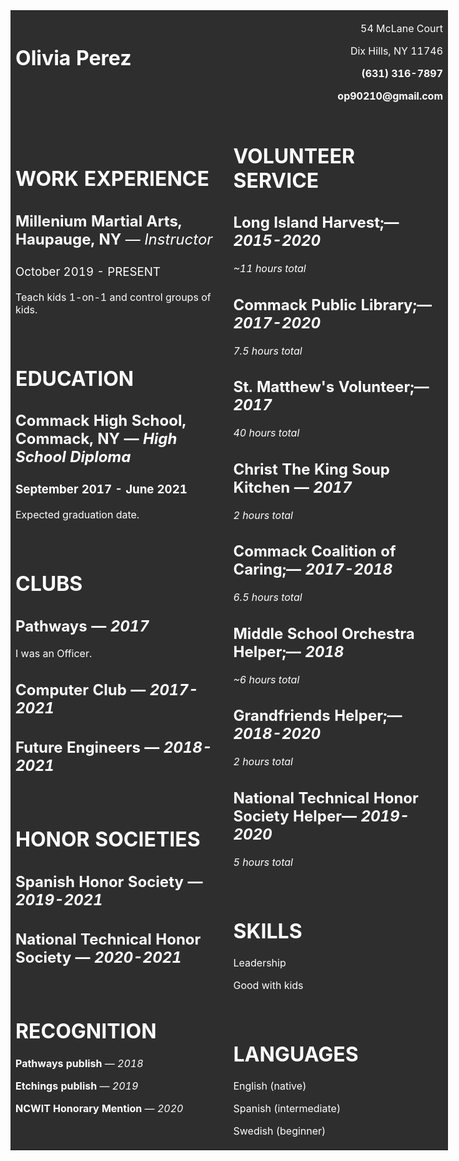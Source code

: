 <table style="width: 700px; background-color: #2e2e2e; border-color: #eeeeee; margin-left: auto; margin-right: auto;">
<tbody>
<tr>
<td style="width: 340.00px;">
<h1><span style="font-weight: 500; color: #ffffff;"><strong>Olivia Perez</strong></span></h1>
<p>&nbsp;</p>
</td>
<td style="width: 345.00px;">
<p style="text-align: right;"><span style="color: #ffffff;">54 McLane Court</span></p>
<p style="text-align: right;"><span style="color: #ffffff;">Dix Hills, NY 11746</span></p>
<p style="text-align: right;"><span style="color: #ffffff;"><strong>(631) 316-7897</strong></span></p>
<p style="text-align: right;"><span style="color: #ffffff;"><strong>op90210@gmail.com</strong></span></p>
</td>
</tr>
<tr>
<td style="width: 335.00px;">
<h1><span style="color: #ffffff;"><strong>WORK EXPERIENCE</strong></span></h1>
<h2><span style="color: #ffffff;"><strong>Millenium Martial Arts, Haupauge, NY</strong><span style="font-weight: 400;">&nbsp;&mdash; <em>Instructor</em></span></span></h2>
<h3><span style="font-weight: 400; color: #ffffff;">October 2019 - PRESENT</span></h3>
<p><span style="color: #ffffff;">Teach kids 1-on-1 and control groups of kids.</span></p>
<p>&nbsp;</p>
<h1><span style="color: #ffffff;"><strong>EDUCATION</strong></span></h1>
<h2><span style="color: #ffffff;"><strong>Commack High School, </strong>Commack, NY &mdash; <em>High School Diploma</em></span></h2>
<h3><span style="color: #ffffff;">September 2017 - June 2021</span></h3>
<p><span style="color: #ffffff;">Expected graduation date.</span></p>
<p>&nbsp;</p>
<h1><span style="color: #ffffff;">CLUBS</span></h1>
<h2><span style="color: #ffffff;"><strong>Pathways&nbsp;</strong>&mdash; <em>2017</em></span></h2>
<p><span style="color: #ffffff;">I was an Officer.</span></p>
<h2><span style="color: #ffffff;"><strong>Computer Club&nbsp;</strong>&mdash; <em>2017-2021</em></span></h2>
<h2><span style="color: #ffffff;"><strong>Future Engineers&nbsp;</strong>&mdash; <em>2018-2021</em></span></h2>
<p>&nbsp;</p>
<h1><span style="color: #ffffff;">HONOR SOCIETIES</span></h1>
<h2><span style="color: #ffffff;"><strong>Spanish Honor Society&nbsp;</strong>&mdash; <em>2019-2021</em></span></h2>
<h2><span style="color: #ffffff;"><strong>National Technical Honor Society&nbsp;</strong>&mdash; <em>2020-2021</em></span></h2>
<p>&nbsp;</p>
<h1><span style="color: #ffffff;"><strong>RECOGNITION</strong></span></h1>
<p><span style="color: #ffffff;"><strong>Pathways publish </strong>&mdash; <em>2018</em></span></p>
<p><span style="color: #ffffff;"><strong>Etchings publish </strong>&mdash; <em>2019</em></span></p>
<p><span style="color: #ffffff;"><strong>NCWIT Honorary Mention&nbsp;</strong>&mdash; <em>2020</em></span></p>
</td>
<td>
<h1><span style="color: #ffffff;">VOLUNTEER SERVICE</span></h1>
<h2><span style="color: #ffffff;"><strong>Long Island Harvest;</strong>&mdash; <em>2015-2020</em></span></h2>
<p><span style="color: #ffffff;"><em>~11 hours total</em></span></p>
<h2><span style="color: #ffffff;"><strong>Commack Public Library;</strong>&mdash; <em>2017-2020</em></span></h2>
<p><span style="color: #ffffff;"><em>7.5 hours total</em></span></p>
<h2><span style="color: #ffffff;"><strong>St. Matthew's Volunteer;</strong>&mdash; <em>2017</em></span></h2>
<p><span style="color: #ffffff;"><em>40 hours total</em></span></p>
<h2><span style="color: #ffffff;"><strong>Christ The King Soup Kitchen&nbsp;</strong>&mdash; <em>2017</em></span></h2>
<p><span style="color: #ffffff;"><em>2 hours total</em></span></p>
<h2><span style="color: #ffffff;"><strong>Commack Coalition of Caring;</strong>&mdash; <em>2017-2018</em></span></h2>
<p><span style="color: #ffffff;"><em>6.5 hours total</em></span></p>
<h2><span style="color: #ffffff;"><strong>Middle School Orchestra Helper;</strong>&mdash; <em>2018</em></span></h2>
<p><span style="color: #ffffff;"><em>~6 hours total</em></span></p>
<h2><span style="color: #ffffff;"><strong>Grandfriends Helper;</strong>&mdash; <em>2018-2020</em></span></h2>
<p><span style="color: #ffffff;"><em>2 hours total</em></span></p>
<h2><span style="color: #ffffff;"><strong>National Technical Honor Society Helper</strong>&mdash; <em>2019-2020</em></span></h2>
<p><span style="color: #ffffff;"><em>5 hours total</em></span></p>
<p>&nbsp;</p>
<h1><span style="color: #ffffff;"><strong>SKILLS</strong></span></h1>
<p><span style="color: #ffffff;">Leadership</span></p>
<p><span style="color: #ffffff;">Good with kids</span></p>
<p>&nbsp;</p>
<h1><span style="color: #ffffff;"><strong>LANGUAGES</strong></span></h1>
<p><span style="color: #ffffff;">English (native)</span></p>
<p><span style="color: #ffffff;">Spanish (intermediate)</span></p>
<p><span style="color: #ffffff;">Swedish (beginner)</span></p>
</td>
</tr>
</tbody>
</table>
